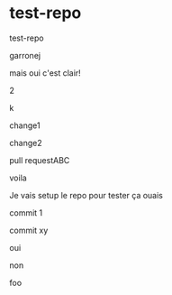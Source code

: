 # test-repo

test-repo

garronej

mais oui c'est clair!

2

k

change1

change2


pull requestABC

voila

Je vais setup le repo pour tester ça ouais

commit 1

commit xy

oui

non

foo

